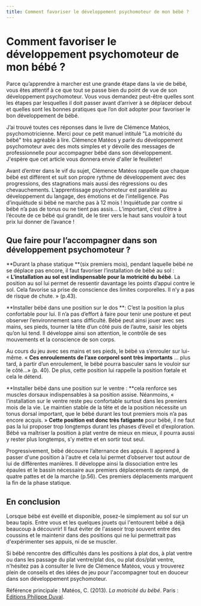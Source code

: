 ```yaml
---
title: Comment favoriser le développement psychomoteur de mon bébé ?
---
```


# Comment favoriser le développement psychomoteur de mon bébé ?

Parce qu’apprendre à marcher est une grande étape dans la vie de bébé, vous êtes attentif à ce que tout se passe bien du point de vue de son développement psychomoteur. Vous vous demandez peut-être quelles sont les étapes par lesquelles il doit passer avant d’arriver à se déplacer debout et quelles sont les bonnes pratiques que l’on doit adopter pour favoriser le bon développement de bébé.

J’ai trouvé toutes ces réponses dans le livre de Clémence Matéos, psychomotricienne. Merci pour ce petit manuel intitulé "La motricité du bébé" très agréable à lire. Clémence Matéos y parle du développement psychomoteur avec des mots simples et y dévoile des messages de professionnelle pour accompagner bébé dans son développement. J'espère que cet article vous donnera envie d'aller le feuilleter!

Avant d’entrer dans le vif du sujet, Clémence Matéos rappelle que chaque bébé est différent et suit son propre rythme de développement avec des progressions, des stagnations mais aussi des régressions ou des chevauchements. L’apprentissage psychomoteur est parallèle au développement du langage, des émotions et de l’intelligence. Pas d’inquiétude si bébé ne marche pas à 12 mois ! Inquiétude par contre si bébé n’a pas de tonus ou ne tient pas assis… L’important, c’est d’être à l’écoute de ce bébé qui grandit, de le tirer vers le haut sans vouloir à tout prix lui donner de l’avance !

## Que faire pour l’accompagner dans son développement psychomoteur ?
**Durant la phase statique **(six premiers mois), pendant laquelle bébé ne se déplace pas encore, il faut favoriser l’installation de bébé au sol : « **L’installation au sol est indispensable pour la motricité du bébé**. La position au sol lui permet de ressentir davantage les points d’appui contre le sol. Cela favorise sa prise de conscience des limites corporelles. Il n’y a pas de risque de chute. » (p.43).

**Installer bébé dans une position sur le dos **: C’est la position la plus confortable pour lui. Il n’a pas d’effort à faire pour tenir une posture et peut observer l’environnement sans difficulté. Bébé peut ainsi jouer avec ses mains, ses pieds, tourner la tête d’un côté puis de l’autre, saisir les objets qu’on lui tend. Il développe ainsi son attention, le contrôle de ses mouvements et la conscience de son corps.

Au cours du jeu avec ses mains et ses pieds, le bébé va s’enrouler sur lui-même. « **Ces enroulements de l’axe corporel sont très importants** … plus tard, à partir d’un enroulement, le bébé pourra basculer sans le vouloir sur le côté…» (p. 40). De plus, cette position lui rappelle la position fœtale et cela le détend.

**Installer bébé dans une position sur le ventre : **cela renforce ses muscles dorsaux indispensables à sa position assise. Néanmoins, « l’installation sur le ventre reste peu confortable surtout dans les premiers mois de la vie. Le maintien stable de la tête et de la position nécessite un tonus dorsal important, que le bébé durant les tout premiers mois n’a pas encore acquis. » **Cette position est donc très fatigante** pour bébé, il ne faut pas la lui proposer trop longtemps durant les phases d’éveil et d’exploration. Bébé va maîtriser la position à plat ventre de mieux en mieux, il pourra aussi y rester plus longtemps, s’y mettre et en sortir tout seul.

Progressivement, bébé découvre l’alternance des appuis. Il apprend à passer d'une position à l'autre et cela lui permet d’observer tout autour de lui de différentes manières. Il développe ainsi la dissociation entre les épaules et le bassin nécessaire aux premiers déplacements de rampé, de quatre pattes et de la marche (p.56). Ces premiers déplacements marquent la fin de la phase statique.

## En conclusion

Lorsque bébé est éveillé et disponible, posez-le simplement au sol sur un beau tapis. Entre vous et les quelques jouets qui l'entourent bébé a déjà beaucoup à découvrir! Il faut éviter de l'asseoir trop souvent entre des coussins et le maintenir dans des positions qui ne lui permettrait pas d'expérimenter ses appuis, ni de se muscler.

Si bébé rencontre des difficultés dans les positions à plat dos, à plat ventre ou dans les passage du plat ventre/plat dos, ou plat dos/plat ventre, n'hésitez pas à consulter le livre de Clémence Matéos, vous y trouverez plein de conseils et des idées de jeu pour l'accompagner tout en douceur dans son développement psychomoteur.

Référence principale : Matéos, C. (2013). *La motricité du bébé*. Paris : <a href="http://editions-duval.fr/415/la-motricite-du-bebe/" target="blank">Editions Philippe Duval</a>.